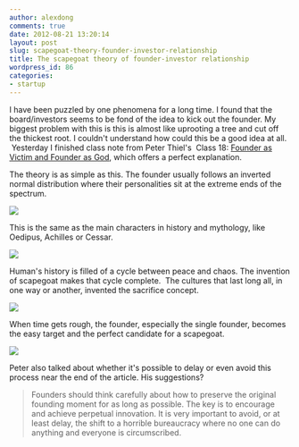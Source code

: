 ```yaml
---
author: alexdong
comments: true
date: 2012-08-21 13:20:14
layout: post
slug: scapegoat-theory-founder-investor-relationship
title: The scapegoat theory of founder-investor relationship
wordpress_id: 86
categories:
- startup
---
```


I have been puzzled by one phenomena for a long time. I found that the board/investors seems to be fond of the idea to kick out the founder. My biggest problem with this is this is almost like uprooting a tree and cut off the thickest root. I couldn't understand how could this be a good idea at all.  Yesterday I finished class note from Peter Thiel's  Class 18: [Founder as Victim and Founder as God](http://blakemasters.tumblr.com/post/24578683805/peter-thiels-cs183-startup-class-18-notes-essay), which offers a perfect explanation.

The theory is as simple as this. The founder usually follows an inverted normal distribution where their personalities sit at the extreme ends of the spectrum.

![](http://media.tumblr.com/tumblr_m582v99LFd1qbb0b4.png)

This is the same as the main characters in history and mythology, like Oedipus, Achilles or Cessar.

![](http://media.tumblr.com/tumblr_m583660dMh1qbb0b4.png)

Human's history is filled of a cycle between peace and chaos. The invention of scapegoat makes that cycle complete.  The cultures that last long all, in one way or another, invented the sacrifice concept.

![](http://media.tumblr.com/tumblr_m58384OQYq1qbb0b4.png)

When time gets rough, the founder, especially the single founder, becomes the easy target and the perfect candidate for a scapegoat.

![](http://media.tumblr.com/tumblr_m5839kF6nQ1qbb0b4.png)

Peter also talked about whether it's possible to delay or even avoid this process near the end of the article. His suggestions?


> Founders should think carefully about how to preserve the original founding moment for as long as possible. The key is to encourage and achieve perpetual innovation. It is very important to avoid, or at least delay, the shift to a horrible bureaucracy where no one can do anything and everyone is circumscribed.

